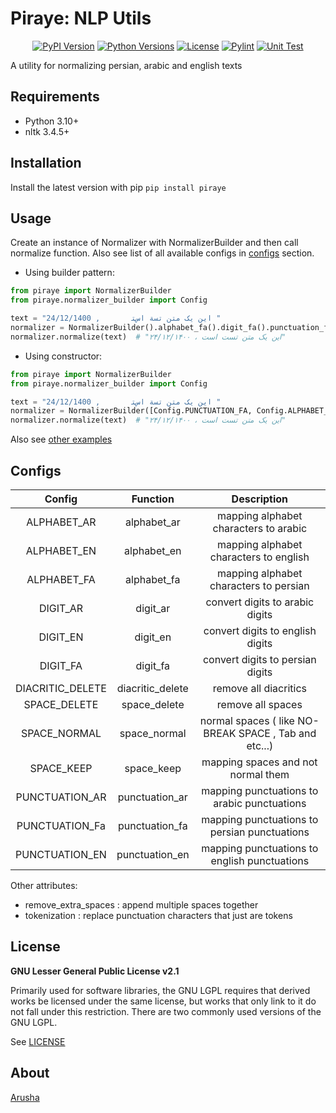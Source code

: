 # Piraye: NLP Utils

<p align="center">
  <a href="https://pypi.org/project/piraye"><img alt="PyPI Version" src="https://img.shields.io/pypi/v/piraye.svg?maxAge=86400" /></a>
  <a href="https://pypi.org/project/piraye"><img alt="Python Versions" src="https://img.shields.io/pypi/pyversions/piraye.svg?maxAge=86400" /></a>
  <a href="https://pypi.org/project/piraye"><img alt="License" src="https://img.shields.io/pypi/l/piraye.svg?maxAge=86400" /></a>
  <a href="https://github.com/arushadev/piraye/actions/workflows/pylint.yml"><img alt="Pylint" src="https://github.com/arushadev/piraye/actions/workflows/pylint.yml/badge.svg" /></a>
  <a href="https://github.com/arushadev/piraye/actions/workflows/unit-test.yml/badge.svg)](https://github.com/arushadev/piraye/actions/workflows/unit-test.yml"><img alt="Unit Test" src="https://github.com/arushadev/piraye/actions/workflows/unit-test.yml/badge.svg" /></a>
</p>


A utility for normalizing persian, arabic and english texts

## Requirements

* Python 3.10+
* nltk 3.4.5+

## Installation

Install the latest version with pip
`pip install piraye`

## Usage

Create an instance of Normalizer with NormalizerBuilder and then call normalize function. Also see list of all available
configs in [configs](#Configs) section.

* Using builder pattern:

```python
from piraye import NormalizerBuilder
from piraye.normalizer_builder import Config

text = "این یک متن تسة اسﺘ       , 24/12/1400 "
normalizer = NormalizerBuilder().alphabet_fa().digit_fa().punctuation_fa().tokenizing().remove_extra_spaces().build()
normalizer.normalize(text)  # "این یک متن تست است ، ۲۴/۱۲/۱۴۰۰"
```

* Using constructor:

```python
from piraye import NormalizerBuilder
from piraye.normalizer_builder import Config

text = "این یک متن تسة اسﺘ       , 24/12/1400 "
normalizer = NormalizerBuilder([Config.PUNCTUATION_FA, Config.ALPHABET_FA, Config.DIGIT_FA], remove_extra_spaces=True, tokenization=True).build()
normalizer.normalize(text)  # "این یک متن تست است ، ۲۴/۱۲/۱۴۰۰"
```

Also see [other examples](https://github.com/arushadev/piraye/blob/readme/examples.md)

## Configs

|      Config      |     Function     |                      Description                      |
|:----------------:|:----------------:|:-----------------------------------------------------:|
|   ALPHABET_AR    |   alphabet_ar    |         mapping alphabet characters to arabic         |
|   ALPHABET_EN    |   alphabet_en    |        mapping alphabet characters to english         |
|   ALPHABET_FA    |   alphabet_fa    |        mapping alphabet characters to persian         |
|     DIGIT_AR     |     digit_ar     |            convert digits to arabic digits            |
|     DIGIT_EN     |     digit_en     |           convert digits to english digits            |
|     DIGIT_FA     |     digit_fa     |           convert digits to persian digits            |
| DIACRITIC_DELETE | diacritic_delete |                 remove all diacritics                 |
|   SPACE_DELETE   |   space_delete   |                   remove all spaces                   |
|   SPACE_NORMAL   |   space_normal   | normal spaces ( like NO-BREAK SPACE , Tab and etc...) |
|    SPACE_KEEP    |    space_keep    |          mapping spaces and not normal them           |
|  PUNCTUATION_AR  |  punctuation_ar  |      mapping punctuations to arabic punctuations      |
|  PUNCTUATION_Fa  |  punctuation_fa  |     mapping punctuations to persian punctuations      |
|  PUNCTUATION_EN  |  punctuation_en  |     mapping punctuations to english punctuations      |

Other attributes:

* remove_extra_spaces : append multiple spaces together
* tokenization : replace punctuation characters that just are tokens

## License

**GNU Lesser General Public License v2.1**

Primarily used for software libraries, the GNU LGPL requires that derived works be licensed under the same license, but
works that only link to it do not fall under this restriction. There are two commonly used versions of the GNU LGPL.

See [LICENSE](https://github.com/arushadev/piraye/blob/main/LICENSE)

## About ️

[Arusha](https://www.arusha.dev)

